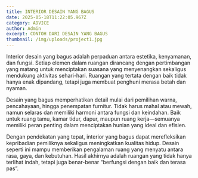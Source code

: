 ```yaml
---
title: INTERIOR DESAIN YANG BAGUS
date: 2025-05-18T11:22:05.967Z
category: ADVICE
author: Admin
excerpt: CONTOH DARI DESAIN YANG BAGUS
thumbnail: /img/uploads/project1.jpg
---
```

<!--StartFragment-->

Interior desain yang bagus adalah perpaduan antara estetika, kenyamanan, dan fungsi. Setiap elemen dalam ruangan dirancang dengan pertimbangan yang matang untuk menciptakan suasana yang menyenangkan sekaligus mendukung aktivitas sehari-hari. Ruangan yang tertata dengan baik tidak hanya enak dipandang, tetapi juga membuat penghuni merasa betah dan nyaman.

Desain yang bagus memperhatikan detail mulai dari pemilihan warna, pencahayaan, hingga penempatan furnitur. Tidak harus mahal atau mewah, namun selaras dan memiliki harmoni antara fungsi dan keindahan. Baik untuk ruang tamu, kamar tidur, dapur, maupun ruang kerja—semuanya memiliki peran penting dalam menciptakan hunian yang ideal dan efisien.

Dengan pendekatan yang tepat, interior yang bagus dapat merefleksikan kepribadian pemiliknya sekaligus meningkatkan kualitas hidup. Desain seperti ini mampu memberikan pengalaman ruang yang menyatu antara rasa, gaya, dan kebutuhan. Hasil akhirnya adalah ruangan yang tidak hanya terlihat indah, tetapi juga benar-benar “berfungsi dengan baik dan terasa pas”.

<!--EndFragment-->

